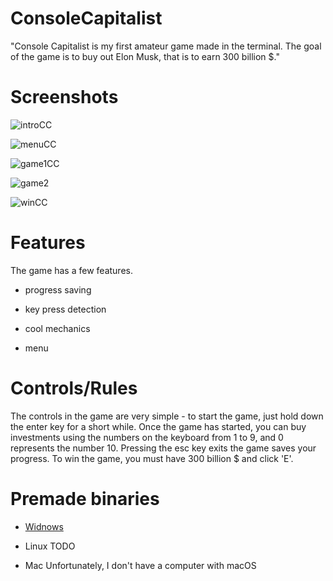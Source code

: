 # ConsoleCapitalist
"Console Capitalist is my first amateur game made in the terminal. The goal of the game is to buy out Elon Musk, that is to earn 300 billion $."

# Screenshots
![introCC](https://user-images.githubusercontent.com/81230036/210232526-cefaa0a0-c678-4853-aa93-25916a90059a.png)

![menuCC](https://user-images.githubusercontent.com/81230036/210232638-24a84740-8d66-4b2a-bd6e-6b1eb09ae6b4.png)

![game1CC](https://user-images.githubusercontent.com/81230036/210232651-dd96318a-d64e-4a81-9acb-a6c80817043d.png)

![game2](https://user-images.githubusercontent.com/81230036/210232652-429f2ec2-d872-4850-b102-a35e45690c67.png)

![winCC](https://user-images.githubusercontent.com/81230036/210232677-6d3cd357-f829-4c79-a4fd-5b4e822095f8.png)

# Features
The game has a few features.

- progress saving 

- key press detection

- cool mechanics

- menu

# Controls/Rules
The controls in the game are very simple - to start the game, just hold down the enter key for a short while.
Once the game has started, you can buy investments using the numbers on the keyboard from 1 to 9, and 0 represents the number 10. 
Pressing the esc key exits the game saves your progress. 
To win the game, you must have 300 billion $ and click 'E'.

# Premade binaries
- [Widnows](https://github.com/dam2452/ConsoleCapitalist/releases/download/v1.1.0/ConsoleCapitalistWindowsz-1.1.0.zip)

- Linux TODO 

- Mac Unfortunately, I don't have a computer with macOS 
